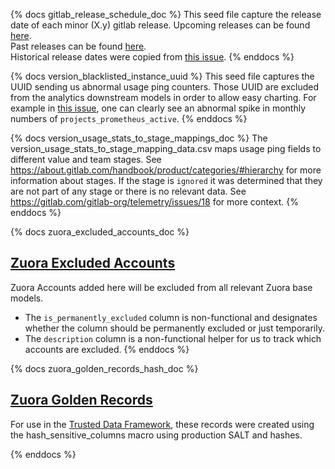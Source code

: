 {% docs gitlab_release_schedule_doc %}
This seed file capture the release date of each minor (X.y) gitlab release.
Upcoming releases can be found [here](https://about.gitlab.com/upcoming-releases/).  
Past releases can be found [here](https://about.gitlab.com/releases/).  
Historical release dates were copied from [this issue](https://gitlab.com/gitlab-com/www-gitlab-com/issues/5396).
{% enddocs %}

{% docs version_blacklisted_instance_uuid %}
This seed file captures the UUID sending us abnormal usage ping counters. Those UUID are excluded from the analytics downstream models in order to allow easy charting.
For example in [this issue](https://gitlab.com/gitlab-data/analytics/-/issues/4343), one can clearly see an abnormal spike in monthly numbers of `projects_prometheus_active`.
{% enddocs %}

{% docs version_usage_stats_to_stage_mappings_doc %}
The version_usage_stats_to_stage_mapping_data.csv maps usage ping fields to different value and team stages. See https://about.gitlab.com/handbook/product/categories/#hierarchy for more information about stages. If the stage is `ignored` it was determined that they are not part of any stage or there is no relevant data. See https://gitlab.com/gitlab-org/telemetry/issues/18 for more context.
{% enddocs %}

{% docs zuora_excluded_accounts_doc %}
## [Zuora Excluded Accounts](https://gitlab.com/gitlab-data/analytics/blob/master/transform/snowflake-dbt/data/zuora_excluded_accounts.csv)
Zuora Accounts added here will be excluded from all relevant Zuora base models.
* The `is_permanently_excluded` column is non-functional and designates whether the column should be permanently excluded or just temporarily.
* The `description` column is a non-functional helper for us to track which accounts are excluded.
{% enddocs %}

{% docs zuora_golden_records_hash_doc %}
 ## [Zuora Golden Records](https://gitlab.com/gitlab-data/analytics/-/issues/5957)
For use in the [Trusted Data Framework](https://about.gitlab.com/handbook/business-ops/data-team/direction/trusted-data), these records were created using the hash_sensitive_columns macro using production SALT and hashes. 

{% enddocs %}